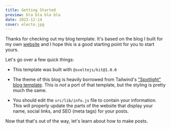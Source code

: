 ```yaml
---
title: Getting Started
preview: bla bla bla bla
date: 2022-12-14
cover: electo.jpg
---
```


Thanks for checking out my blog template. It's based on the blog I built for my own [website](https://mattjennings.io) and I hope this is a good starting point for you to start yours.

Let's go over a few quick things:

- This template was built with `@sveltejs/kit@1.0.0`

- The theme of this blog is heavily borrowed from Tailwind's ["Spotlight" blog template](https://spotlight.tailwindui.com/). This is _not_ a port of that template, but the styling is pretty much the same.

- You should edit the `src/lib/info.js` file to contain your information. This will properly update the parts of the website that display your name, social links, and SEO (meta tags) for your posts.

Now that that's out of the way, let's learn about how to make posts.